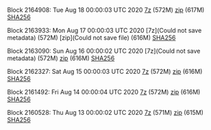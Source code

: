 Block 2164908: Tue Aug 18 00:00:03 UTC 2020 [7z]() (572M) [zip](https://transfer.sh/7AwII/bootstrap.dat.20200818.zip) (617M) [SHA256](https://transfer.sh/bT91I/sha256.txt)

Block 2163933: Mon Aug 17 00:00:03 UTC 2020 [7z](Could not save metadata) (572M) [zip](Could not save file) (616M) [SHA256](https://transfer.sh/8uTfa/sha256.txt)

Block 2163090: Sun Aug 16 00:00:02 UTC 2020 [7z](Could not save metadata) (572M) [zip]() (616M) [SHA256]()

Block 2162327: Sat Aug 15 00:00:03 UTC 2020 [7z]() (572M) [zip]() (616M) [SHA256]()

Block 2161492: Fri Aug 14 00:00:04 UTC 2020 [7z]() (572M) [zip]() (616M) [SHA256]()

Block 2160528: Thu Aug 13 00:00:02 UTC 2020 [7z]() (571M) [zip](https://transfer.sh/HfTKe/bootstrap.dat.20200813.zip) (615M) [SHA256](https://transfer.sh/MXIqF/sha256.txt)
